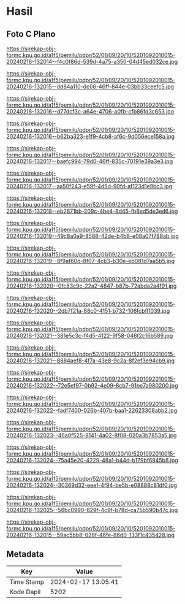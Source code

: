 # Hasil

## Foto C Plano

https://sirekap-obj-formc.kpu.go.id/a1f5/pemilu/pdpr/52/01/09/20/10/5201092010015-20240216-132014--f4c0f86d-539d-4a75-a350-04d45ed032ce.jpg

https://sirekap-obj-formc.kpu.go.id/a1f5/pemilu/pdpr/52/01/09/20/10/5201092010015-20240216-132015--dd84a110-dc06-46ff-844e-03bb33ceefc5.jpg

https://sirekap-obj-formc.kpu.go.id/a1f5/pemilu/pdpr/52/01/09/20/10/5201092010015-20240216-132016--d77dcf3c-a64e-4706-a0fb-cfb86fd3c653.jpg

https://sirekap-obj-formc.kpu.go.id/a1f5/pemilu/pdpr/52/01/09/20/10/5201092010015-20240216-132016--b62ba323-e1f9-4cb8-af6c-9d056ece158a.jpg

https://sirekap-obj-formc.kpu.go.id/a1f5/pemilu/pdpr/52/01/09/20/10/5201092010015-20240216-132017--baefc994-79d0-46ff-835c-70191e39a3e3.jpg

https://sirekap-obj-formc.kpu.go.id/a1f5/pemilu/pdpr/52/01/09/20/10/5201092010015-20240216-132017--aa50f243-e59f-4d5d-90fd-af123d1e9bc3.jpg

https://sirekap-obj-formc.kpu.go.id/a1f5/pemilu/pdpr/52/01/09/20/10/5201092010015-20240216-132018--eb2871bb-209c-4be4-8d45-fb8ed5de3ed6.jpg

https://sirekap-obj-formc.kpu.go.id/a1f5/pemilu/pdpr/52/01/09/20/10/5201092010015-20240216-132019--49c8a0a9-8588-42de-b4b8-e08a07f788ab.jpg

https://sirekap-obj-formc.kpu.go.id/a1f5/pemilu/pdpr/52/01/09/20/10/5201092010015-20240216-132019--8f9af60d-8f07-4cb3-b30e-eb081d7aa5b5.jpg

https://sirekap-obj-formc.kpu.go.id/a1f5/pemilu/pdpr/52/01/09/20/10/5201092010015-20240216-132020--0fc83c9c-22a2-4847-b87b-72abda2a4f91.jpg

https://sirekap-obj-formc.kpu.go.id/a1f5/pemilu/pdpr/52/01/09/20/10/5201092010015-20240216-132020--2db7f21a-88c0-4151-b732-106fcbfff039.jpg

https://sirekap-obj-formc.kpu.go.id/a1f5/pemilu/pdpr/52/01/09/20/10/5201092010015-20240216-132021--381e5c3c-f4d5-4122-9f58-046f2c16b589.jpg

https://sirekap-obj-formc.kpu.go.id/a1f5/pemilu/pdpr/52/01/09/20/10/5201092010015-20240216-132021--8884aef8-4f7a-43e8-9c2a-8f2ef3e94cb9.jpg

https://sirekap-obj-formc.kpu.go.id/a1f5/pemilu/pdpr/52/01/09/20/10/5201092010015-20240216-132022--72e5ef97-0b92-4e09-8cb7-91be7a980200.jpg

https://sirekap-obj-formc.kpu.go.id/a1f5/pemilu/pdpr/52/01/09/20/10/5201092010015-20240216-132022--fadf7400-026b-407b-baa1-22623308abb2.jpg

https://sirekap-obj-formc.kpu.go.id/a1f5/pemilu/pdpr/52/01/09/20/10/5201092010015-20240216-132023--46a0f525-8141-4a02-8f08-020a3b7853a5.jpg

https://sirekap-obj-formc.kpu.go.id/a1f5/pemilu/pdpr/52/01/09/20/10/5201092010015-20240216-132024--75a45e20-4229-48a1-b44d-b179bf6945b8.jpg

https://sirekap-obj-formc.kpu.go.id/a1f5/pemilu/pdpr/52/01/09/20/10/5201092010015-20240216-132024--30369d32-eeef-4f94-be5b-e08888c81df0.jpg

https://sirekap-obj-formc.kpu.go.id/a1f5/pemilu/pdpr/52/01/09/20/10/5201092010015-20240216-132025--56bc0990-629f-4c9f-b78d-ca75b590b47c.jpg

https://sirekap-obj-formc.kpu.go.id/a1f5/pemilu/pdpr/52/01/09/20/10/5201092010015-20240216-132015--59ac5bb8-028f-46fe-86d0-133f1c435428.jpg


## Metadata

| Key        | Value               |
| ---------- | ------------------- |
| Time Stamp | 2024-02-17 13:05:41 |
| Kode Dapil | 5202                |



